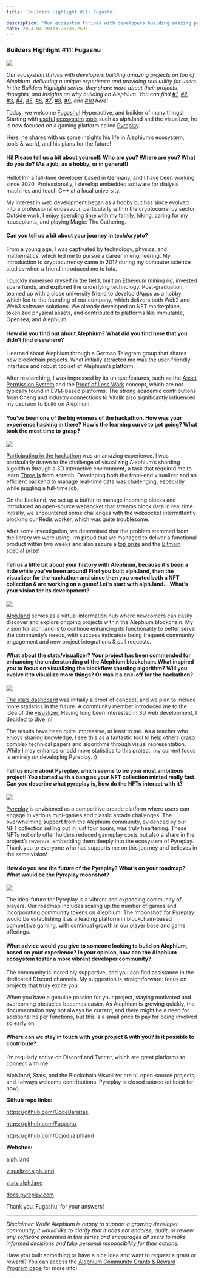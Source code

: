 ```yaml
---
title: 'Builders Highlight #11: Fugashu'

description: 'Our ecosystem thrives with developers building amazing projects on top of Alephium, delivering a unique experience and providing real…'
date: 2024-04-20T13:26:33.259Z
---
```


### Builders Highlight \#11: Fugashu

![](https://cdn-images-1.medium.com/max/800/0*1jF2Ixuw8IUVfXjh.jpg)

_Our ecosystem thrives with developers building amazing projects on top of Alephium, delivering a unique experience and providing real utility for users. In the Builders Highlight series, they share more about their projects, thoughts, and insights on why building on Alephium. You can find_ <a href="https://medium.com/@alephium/builders-highlight-sezame-wallet-ddb4aeb61881" class="markup--anchor markup--p-anchor" data-href="https://medium.com/@alephium/builders-highlight-sezame-wallet-ddb4aeb61881" rel="noopener" target="_blank"><em>#1</em></a>_,_ <a href="https://medium.com/@alephium/builders-highlight-alphpaca-nfts-99c69775f04c" class="markup--anchor markup--p-anchor" data-href="https://medium.com/@alephium/builders-highlight-alphpaca-nfts-99c69775f04c" rel="noopener" target="_blank"><em>#2</em></a>, <a href="https://medium.com/@alephium/builders-highlight-3-ayin-6be4a6bd4ec2" class="markup--anchor markup--p-anchor" data-href="https://medium.com/@alephium/builders-highlight-3-ayin-6be4a6bd4ec2" rel="noopener" target="_blank"><em>#3</em></a>, <a href="https://medium.com/@alephium/builders-highlight-4-no-trust-verify-9ea495ca826f" class="markup--anchor markup--p-anchor" data-href="https://medium.com/@alephium/builders-highlight-4-no-trust-verify-9ea495ca826f" rel="noopener" target="_blank"><em>#4</em></a>, <a href="https://medium.com/@alephium/builders-highlight-5-deadrare-d5ff90d6161e" class="markup--anchor markup--p-anchor" data-href="https://medium.com/@alephium/builders-highlight-5-deadrare-d5ff90d6161e" rel="noopener" target="_blank"><em>#5</em></a>, <a href="https://medium.com/@alephium/builders-highlight-6-what-the-duck-0aedc602ecfd" class="markup--anchor markup--p-anchor" data-href="https://medium.com/@alephium/builders-highlight-6-what-the-duck-0aedc602ecfd" rel="noopener" target="_blank"><em>#6</em></a>, <a href="https://medium.com/@alephium/builders-highlight-7-alphpad-bbd4f4a34fd5" class="markup--anchor markup--p-anchor" data-href="https://medium.com/@alephium/builders-highlight-7-alphpad-bbd4f4a34fd5" rel="noopener" target="_blank"><em>#7</em></a>, <a href="https://medium.com/@alephium/builders-highlight-8-ngu-money-f8bf05e36e99" class="markup--anchor markup--p-anchor" data-href="https://medium.com/@alephium/builders-highlight-8-ngu-money-f8bf05e36e99" rel="noopener" target="_blank"><em>#8</em></a>_,_ <a href="https://medium.com/@alephium/builders-highlight-9-mobula-f9c45dc6c691" class="markup--anchor markup--p-anchor" data-href="https://medium.com/@alephium/builders-highlight-9-mobula-f9c45dc6c691" rel="noopener" target="_blank"><em>#9,</em></a> _and_ <a href="https://medium.com/@alephium/builders-highlight-10-amolyus-39e03b6bd3f0" class="markup--anchor markup--p-anchor" data-href="https://medium.com/@alephium/builders-highlight-10-amolyus-39e03b6bd3f0" target="_blank"><em>#10</em></a> _here!_

Today, we welcome <a href="https://twitter.com/fugashu_codes" class="markup--anchor markup--p-anchor" data-href="https://twitter.com/fugashu_codes" rel="noopener" target="_blank">Fugashu</a>! Hyperactive, and builder of many things! Starting with <a href="https://stats.alph.land/" class="markup--anchor markup--p-anchor" data-href="https://stats.alph.land/" rel="noopener" target="_blank">useful</a> <a href="https://stats.alph.land/" class="markup--anchor markup--p-anchor" data-href="https://stats.alph.land/" rel="noopener" target="_blank">ecosystem</a> <a href="https://visualizer.alph.land/" class="markup--anchor markup--p-anchor" data-href="https://visualizer.alph.land/" rel="noopener" target="_blank">tools</a> such as alph.land and the visualizer, he is now focused on a gaming platform called <a href="https://www.pyreplay.com/" class="markup--anchor markup--p-anchor" data-href="https://www.pyreplay.com/" rel="noopener" target="_blank">Pyreplay</a>.

Here, he shares with us some insights his life in Alephium’s ecosystem, tools & world, and his plans for the future!

#### Hi! Please tell us a bit about yourself. Who are you? Where are you? What do you do? (As a job, as a hobby, or in general!)

Hello! I’m a full-time developer based in Germany, and I have been working since 2020. Professionally, I develop embedded software for dialysis machines and teach C++ at a local university.

My interest in web development began as a hobby but has since evolved into a professional endeavour, particularly within the cryptocurrency sector. Outside work, I enjoy spending time with my family, hiking, caring for my houseplants, and playing Magic: The Gathering.

#### Can you tell us a bit about your journey in tech/crypto?

From a young age, I was captivated by technology, physics, and mathematics, which led me to pursue a career in engineering. My introduction to cryptocurrency came in 2017 during my computer science studies when a friend introduced me to Iota.

I quickly immersed myself in the field, built an Ethereum mining rig, invested spare funds, and explored the underlying technology. Post-graduation, I teamed up with a close university friend to develop dApps as a hobby, which led to the founding of our company, which delivers both Web2 and Web3 software solutions. We already developed an NFT marketplace, tokenized physical assets, and contributed to platforms like Immutable, Opensea, and Alephium.

#### How did you find out about Alephium? What did you find here that you didn’t find elsewhere?

I learned about Alephium through a German Telegram group that shares new blockchain projects. What initially attracted me was the user-friendly interface and robust toolset of Alephium’s platform.

After researching, I was impressed by its unique features, such as the <a href="https://medium.com/@alephium/alephiums-aps-eliminating-evm-token-approval-risks-5407e7e70a33#:~:text=Understanding%20Alephium%27s%20Asset%20Permission%20System&amp;text=One%20important%20feature%20of%20the,These%20transactions%20can%20support%20TxScript." class="markup--anchor markup--p-anchor" data-href="https://medium.com/@alephium/alephiums-aps-eliminating-evm-token-approval-risks-5407e7e70a33#:~:text=Understanding%20Alephium&#39;s%20Asset%20Permission%20System&amp;text=One%20important%20feature%20of%20the,These%20transactions%20can%20support%20TxScript." target="_blank">Asset Permission System</a> and the <a href="https://medium.com/@alephium/tech-talk-1-the-ultimate-guide-to-proof-of-less-work-the-universe-and-everything-ba70644ab301" class="markup--anchor markup--p-anchor" data-href="https://medium.com/@alephium/tech-talk-1-the-ultimate-guide-to-proof-of-less-work-the-universe-and-everything-ba70644ab301" target="_blank">Proof of Less Work</a> concept, which are not typically found in EVM-based platforms. The strong academic contributions from Cheng and industry connections to Vitalik also significantly influenced my decision to build on Alephium.

#### You’ve been one of the big winners of the hackathon. How was your experience hacking in there? How’s the learning curve to get going? What took the most time to grasp?

![](https://cdn-images-1.medium.com/max/800/1*_F6-FM47TGQnLqwgWAv6RQ.png)

<a href="https://medium.com/@alephium/hackathon-1-pioneers-submissions-76b869089ace" class="markup--anchor markup--p-anchor" data-href="https://medium.com/@alephium/hackathon-1-pioneers-submissions-76b869089ace" target="_blank">Participating in the hackathon</a> was an amazing experience. I was particularly drawn to the challenge of visualizing Alephium’s sharding algorithm through a 3D interactive environment, a task that required me to learn <a href="https://threejs.org/" class="markup--anchor markup--p-anchor" data-href="https://threejs.org/" rel="noopener" target="_blank">Three.js</a> from scratch. Developing both the front-end visualizer and an efficient backend to manage real-time data was challenging, especially while juggling a full-time job.

On the backend, we set up a buffer to manage incoming blocks and introduced an open-source websocket that streams block data in real time. Initially, we encountered some challenges with the websocket intermittently blocking our Redis worker, which was quite troublesome.

After some investigation, we determined that the problem stemmed from the library we were using. I’m proud that we managed to deliver a functional product within two weeks and also secure a <a href="https://medium.com/@alephium/hackathon-winners-announced-68d55711b99d" class="markup--anchor markup--p-anchor" data-href="https://medium.com/@alephium/hackathon-winners-announced-68d55711b99d" target="_blank">top prize</a> and the <a href="https://twitter.com/alephium/status/1771598954373038443" class="markup--anchor markup--p-anchor" data-href="https://twitter.com/alephium/status/1771598954373038443" rel="noopener" target="_blank">Bitmain special prize</a>!

#### **Tell us a little bit about your history with Alephium, because it’s been a little while you’ve been around! First you built alph.land, then the visualizer for the hackathon and since then you created both a NFT collection & are working on a game! Let’s start with alph.land… What’s your vision for its development?**

![](https://cdn-images-1.medium.com/max/800/1*x2HFlSS1wV6obs-d-EqPIQ.png)

<a href="http://alph.land" class="markup--anchor markup--p-anchor" data-href="http://alph.land" rel="noopener" target="_blank">Alph.land</a> serves as a virtual information hub where newcomers can easily discover and explore ongoing projects within the Alephium blockchain. My vision for alph.land is to continue enhancing its functionality to better serve the community’s needs, with success indicators being frequent community engagement and new project integrations & pull requests.

#### What about the stats/visualizer? Your project has been commended for enhancing the understanding of the Alephium blockchain. What inspired you to focus on visualizing the blockflow sharding algorithm? Will you evolve it to visualize more things? Or was it a one-off for the hackathon?

![](https://cdn-images-1.medium.com/max/800/1*_F6-FM47TGQnLqwgWAv6RQ.png)

<a href="https://stats.alph.land/" class="markup--anchor markup--p-anchor" data-href="https://stats.alph.land/" rel="noopener" target="_blank">The stats dashboard</a> was initially a proof of concept, and we plan to include more statistics in the future. A community member introduced me to the idea of the <a href="https://visualizer.alph.land/" class="markup--anchor markup--p-anchor" data-href="https://visualizer.alph.land/" rel="noopener" target="_blank">visualizer.</a> Having long been interested in 3D web development, I decided to dive in!

The results have been quite impressive, at least to me. As a teacher who enjoys sharing knowledge, I see this as a fantastic tool to help others grasp complex technical papers and algorithms through visual representation. While I may enhance or add more statistics to this project, my current focus is entirely on developing Pyreplay. :)

#### Tell us more about Pyreplay, which seems to be your most ambitious project! You started with a bang as your NFT collection minted really fast. Can you describe what pyreplay is, how do the NFTs interact with it?

![](https://cdn-images-1.medium.com/max/800/1*lzFGKSMkjO32qENtzcPUpA.png)

<a href="http://pyreplay.com" class="markup--anchor markup--p-anchor" data-href="http://pyreplay.com" rel="noopener" target="_blank">Pyreplay</a> is envisioned as a competitive arcade platform where users can engage in various mini-games and classic arcade challenges. The overwhelming support from the Alephium community, evidenced by our NFT collection selling out in just four hours, was truly heartening. These NFTs not only offer holders reduced gameplay costs but also a share in the project’s revenue, embedding them deeply into the ecosystem of Pyreplay. Thank you to everyone who has supports me on this journey and believes in the same vision!

#### How do you see the future of the Pyreplay? What’s on your roadmap? What would be the Pyreplay moonshot?

![](https://cdn-images-1.medium.com/max/800/1*9PVL59qDIs6Xn4mnApN38w.png)

The ideal future for Pyreplay is a vibrant and expanding community of players. Our roadmap includes scaling up the number of games and incorporating community tokens on Alephium. The ‘moonshot’ for Pyreplay would be establishing it as a leading platform in blockchain-based competitive gaming, with continual growth in our player base and game offerings.

#### What advice would you give to someone looking to build on Alephium, based on your experience? In your opinion, how can the Alephium ecosystem foster a more vibrant developer community?

The community is incredibly supportive, and you can find assistance in the dedicated Discord channels. My suggestion is straightforward: focus on projects that truly excite you.

When you have a genuine passion for your project, staying motivated and overcoming obstacles becomes easier. As Alephium is growing quickly, the documentation may not always be current, and there might be a need for additional helper functions, but this is a small price to pay for being involved so early on.

#### Where can we stay in touch with your project & with you? Is it possible to contribute?

I’m regularly active on Discord and Twitter, which are great platforms to connect with me.

Alph.land, Stats, and the Blockchain Visualizer are all open-source projects, and I always welcome contributions. Pyreplay is closed source (at least for now).

**Github repo links:**

<a href="https://github.com/CodeBaristas" class="markup--anchor markup--p-anchor" data-href="https://github.com/CodeBaristas" rel="nofollow noopener" target="_blank">https://github.com/CodeBaristas</a>,

<a href="https://github.com/Fugashu" class="markup--anchor markup--p-anchor" data-href="https://github.com/Fugashu" rel="nofollow noopener" target="_blank">https://github.com/Fugashu</a>,

<a href="https://github.com/Cojodi/alphland" class="markup--anchor markup--p-anchor" data-href="https://github.com/Cojodi/alphland" rel="nofollow noopener" target="_blank">https://github.com/Cojodi/alphland</a>

**Websites:**

<a href="http://alph.land" class="markup--anchor markup--p-anchor" data-href="http://alph.land" rel="noopener" target="_blank">alph.land</a>

<a href="http://visualizer.alph.land," class="markup--anchor markup--p-anchor" data-href="http://visualizer.alph.land," rel="noopener" target="_blank">visualizer.alph.land</a>

<a href="http://stats.alph.land" class="markup--anchor markup--p-anchor" data-href="http://stats.alph.land" rel="noopener" target="_blank">stats.alph.land</a>

<a href="http://docs.pyreplay.com" class="markup--anchor markup--p-anchor" data-href="http://docs.pyreplay.com" rel="noopener" target="_blank">docs.pyreplay.com</a>

Thank you, Fugashu, for your answers!

---

_Disclaimer: While Alephium is happy to support a growing developer community, it would like to clarify that it does not endorse, audit, or review any software presented in this series and encourages all users to make informed decisions and take personal responsibility for their actions._

Have you built something or have a nice idea and want to request a grant or reward? You can access the <a href="https://github.com/alephium/community/blob/master/Grant%26RewardProgram.md" class="markup--anchor markup--p-anchor" data-href="https://github.com/alephium/community/blob/master/Grant%26RewardProgram.md" rel="noopener ugc nofollow noopener" target="_blank">Alephium Community Grants &amp; Reward Program page</a> for more info!
